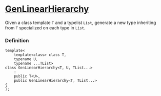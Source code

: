 # [GenLinearHierarchy](GenLinearHierarchy.hpp)

Given a class template `T` and a typelist `List`, generate a new type inheriting from `T` specialized on each type in `List`.

### Definition

```
template<
    template<class> class T,
    typename U,
    typename ...TList>
class GenLinearHierarchy<T, U, TList...>
    :
    public T<U>,
    public GenLinearHierarchy<T, TList...>
{
};
```
